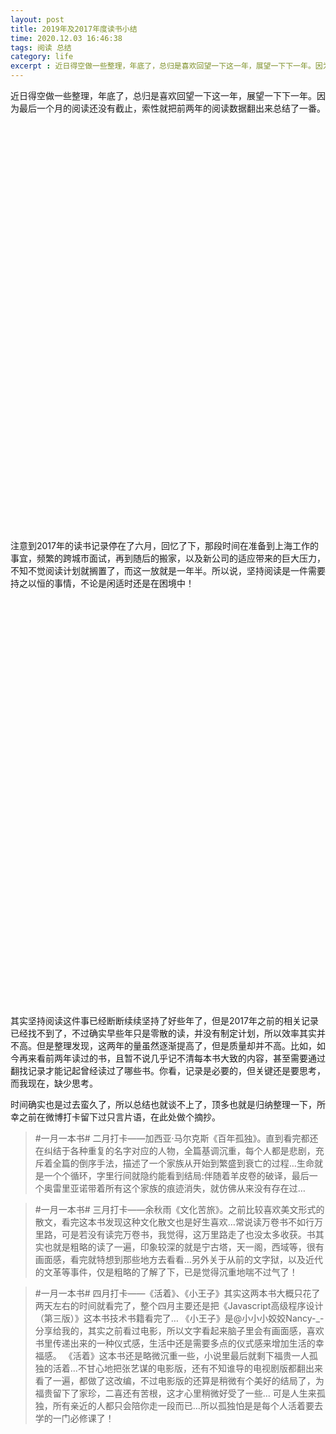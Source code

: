 ```yaml
---
layout: post
title: 2019年及2017年度读书小结
time: 2020.12.03 16:46:38
tags: 阅读 总结
category: life
excerpt : 近日得空做一些整理，年底了，总归是喜欢回望一下这一年，展望一下下一年。因为最后一个月的阅读还没有截止，索性就把前两年的阅读数据翻出来总结了一番。
---
```

<style>
.chartbox{
    width: 100%;
    height:640px;
    margin:20px 0;
}
.chartbox img{
    width:100%;
    height:auto;
}
</style>

近日得空做一些整理，年底了，总归是喜欢回望一下这一年，展望一下下一年。因为最后一个月的阅读还没有截止，索性就把前两年的阅读数据翻出来总结了一番。

<div id="book-chart" class="chartbox"></div>

注意到2017年的读书记录停在了六月，回忆了下，那段时间在准备到上海工作的事宜，频繁的跨城市面试，再到随后的搬家，以及新公司的适应带来的巨大压力，不知不觉阅读计划就搁置了，而这一放就是一年半。所以说，坚持阅读是一件需要持之以恒的事情，不论是闲适时还是在困境中！ 

<div id="book-chart2" class="chartbox"></div>

其实坚持阅读这件事已经断断续续坚持了好些年了，但是2017年之前的相关记录已经找不到了，不过确实早些年只是零散的读，并没有制定计划，所以效率其实并不高。但是整理发现，这两年的量虽然逐渐提高了，但是质量却并不高。比如，如今再来看前两年读过的书，且暂不说几乎记不清每本书大致的内容，甚至需要通过翻找记录才能记起曾经读过了哪些书。你看，记录是必要的，但关键还是要思考，而我现在，缺少思考。

时间确实也是过去蛮久了，所以总结也就谈不上了，顶多也就是归纳整理一下，所幸之前在微博打卡留下过只言片语，在此处做个摘抄。

> #一月一本书# 二月打卡——加西亚·马尔克斯《百年孤独》。直到看完都还在纠结于各种重复的名字对应的人物，全篇基调沉重，每个人都是悲剧，充斥着全篇的倒序手法，描述了一个家族从开始到繁盛到衰亡的过程…生命就是一个个循环，字里行间就隐约能看到结局:伴随着羊皮卷的破译，最后一个奥雷里亚诺带着所有这个家族的痕迹消失，就仿佛从来没有存在过…

> #一月一本书# 三月打卡——余秋雨《文化苦旅》。之前比较喜欢美文形式的散文，看完这本书发现这种文化散文也是好生喜欢…常说读万卷书不如行万里路，可是若没有读完万卷书，我觉得，这万里路走了也没太多收获。书其实也就是粗略的读了一遍，印象较深的就是宁古塔，天一阁，西域等，很有画面感，看完就特想到那些地方去看看…另外关于从前的文字狱，以及近代的文革等事件，仅是粗略的了解了下，已是觉得沉重地喘不过气了！

> #一月一本书# 四月打卡——《活着》、《小王子》其实这两本书大概只花了两天左右的时间就看完了，整个四月主要还是把《Javascript高级程序设计（第三版）》这本书技术书籍看完了…
《小王子》是@小小小姣姣Nancy-_- 分享给我的，其实之前看过电影，所以文字看起来脑子里会有画面感，喜欢书里传递出来的一种仪式感，生活中还是需要多点的仪式感来增加生活的幸福感。
《活着》这本书还是略微沉重一些，小说里最后就剩下福贵一人孤独的活着…不甘心地把张艺谋的电影版，还有不知谁导的电视剧版都翻出来看了一遍，都做了这改编，不过电影版的还算是稍微有个美好的结局了，为福贵留下了家珍，二喜还有苦根，这才心里稍微好受了一些…
可是人生来孤独，所有亲近的人都只会陪你走一段而已…所以孤独怕是是每个人活着要去学的一门必修课了！


<script type="text/javascript" src="{{ site.url }}{{site.baseurl}}/js/echarts.min-4.8.0.js"></script>
<script type="text/javascript" src="{{ site.url }}{{site.baseurl}}/js/bookList.js"></script>
<script type="text/javascript" src="{{ site.url }}{{site.baseurl}}/js/chartsCommon.js"></script>

<script type="text/javascript">

if (window.innerWidth < 600) {
    var img2017 = '{{ site.url }}{{site.baseurl}}/images/post/2020-12-03-read-summary-before/pic-2017.png';
    var img2019 = '{{ site.url }}{{site.baseurl}}/images/post/2020-12-03-read-summary-before/pic-2019.png';

    setChartImg('book-chart',img2017)
    setChartImg('book-chart2',img2019)
}
else {
    var charts = [];

    var myChart = echarts.init(document.getElementById('book-chart'));
    var baseData = bookData['2017']
    let opt = getReadSummaryChartOpt(baseData,{
        title: '2017年度读书统计',
        colors: ['#fa7f72','#8bcdcd','#adb36e','#ffdd93','#79a3b1'],
        bgColor: '#214252',
        txtColor: '#bbbbbb'
    })
    opt.grid[0]= {
        left:'70%',
        top:'80%',
        // right:'5%',
        // bottom:'80%',
    }
    opt.series[0].center = ['50%','60%']
    myChart.setOption(opt);
    charts.push(myChart)

    var myChart2 = echarts.init(document.getElementById('book-chart2'));
    var baseData = bookData['2019']
    let opt2 = getReadSummaryChartOpt(baseData,{title:'2019年度读书统计'})
    myChart2.setOption(opt2);
    charts.push(myChart2)

    setResize(charts)
}

</script>